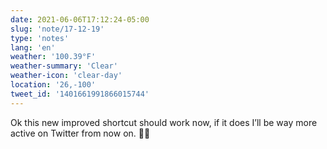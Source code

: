 ```yaml
---
date: 2021-06-06T17:12:24-05:00
slug: 'note/17-12-19'
type: 'notes'
lang: 'en'
weather: '100.39°F'
weather-summary: 'Clear'
weather-icon: 'clear-day'
location: '26,-100'
tweet_id: '1401661991866015744'
---
```

Ok this new improved shortcut should work now, if it does I’ll be way more active on Twitter from now on. 🤞🏼